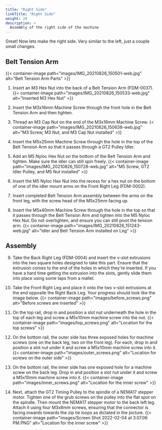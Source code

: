 ```yaml
---
title: "Right Side"
linkTitle: "Right Side"
weight: 20
description: >
  Assembly of the right side of the machine
---
```


Great! Now lets make the right side. Very similar to the left, just a couple small changes.

## Belt Tension Arm

{{< container-image path="images/IMG_20210826_150501-web.jpg" alt="Belt Tension Arm Parts" >}}

1. Insert an M3 Hex Nut into the back of a Belt Tension Arm (FDM-0037).
  {{< container-image path="images/IMG_20210826_150533-web.jpg" alt="Inserted M3 Hex Nut" >}}

2. Insert the M3x16mm Machine Screw through the front hole in the Belt Tension Arm and then tighten.

3. Thread an M3 Cap Nut on the end of the M3x16mm Machine Screw.
  {< container-image path="images/IMG_20210826_150638-web.jpg" alt="M3 Screw, M3 Nut, and M3 Cap Nut installed" >}}

4. Insert the M5x25mm Machine Screw through the hole in the top of the Belt Tension Arm so that it passes through a GT2 Pulley Idler.

5. Add an M5 Nyloc Hex Nut on the bottom of the Belt Tension Arm and tighten. Make sure the idler can still spin freely.
  {{< container-image path="images/IMG_20210826_150728-web.jpg" alt="M5 Screw, GT2 Idler Pulley, and M5 Nut installed" >}}

6. Insert the M5 Nyloc Hex Nut into the recess for a hex nut on the bottom of one of the idler mount arms on the Front Right Leg (FDM-0002).

7. Insert completed Belt Tension Arm assembly between the arms on the front leg, with the screw head of the M5x25mm facing up.

8. Insert the M5x40mm Machine Screw through the hole in the top so that it passes through the Belt Tension Arm and tighten into the M5 Nyloc Hex Nut. Do not overtighten, and ensure you can still pivot the tension arm.
  {{< container-image path="images/IMG_20210826_151243-web.jpg" alt="Idler and Belt Tension Arm installed on Leg" >}}

## Assembly

9. Take the Back Right Leg (FDM-0004) and insert the v-slot extrusions into the two square holes designed to take this part. Ensure that the extrusion comes to the end of the holes in which they're inserted. If you have a hard time getting the extrusion into the slots, gently slide them into place using some taps from a mallet.

10. Take the Front Right Leg and place it onto the two v-slot extrusions at the end opposite the Right Back Leg. Your progress should look like the image below.
  {{< container-image path="images/before_screws.png" alt="Before screws are inserted" >}}

11. On the top rail, drop in and position a slot nut underneath the hole in the top of each leg and screw a M5x10mm machine screw into the nut.
  {{< container-image path="images/top_screws.png" alt="Location for the top screws" >}}

12. On the bottom rail, the outer side has three exposed holes for machine screws (one on the back leg, two on the front leg). For each, drop in and position a slot nut under it and screw a M5x10mm machine screw into it.
  {{< container-image path="images/outer_screws.png" alt="Location for screws on the outer side" >}}

13. On the bottom rail, the inner side has one exposed hole for a machine screw on the back leg. Drop in and position a slot nut under it and screw a M5x10mm machine screw into it.
  {{< container-image path="images/inner_screws.png" alt="Location for the inner screw" >}}

14. Next, attach the GT2 Timing Pulley to the spindle of a NEMA17 stepper motor. Tighten one of the grub screws on the pulley into the flat spot on the spindle. Then mount the NEMA17 stepper motor to the back left leg. Attach it using four M3x8mm screws, ensuring that the connector is facing inwards towards the zip tie loops as dictated in the picture.
  {{< container-image path="images/Screen Shot 2022-02-04 at 3.07.06 PM.PNG" alt="Location for the inner screw" >}}
